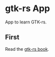 # gtk-rs App

App to learn GTK-rs.

## First

Read the [gtk-rs book](https://gtk-rs.org/gtk4-rs/stable/latest/book).